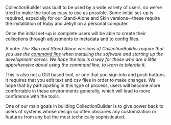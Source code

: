 
CollectionBuilder was built to be used by a wide variety of users, so we've tried to make the tool as easy to use as possible. Some initial set-up is required, especially for our Stand-Alone and Skin versions--these require the installation of Ruby and Jekyll on a personal computer. 

Once the initial set-up is complete users will be able to create their collections through adjustments to metadata and to config files. 

A note: *The Skin and Stand Alone versions of CollectionBuilder require that you use the [command line](commandline.html) when installing the software and starting up the development server. We hope the tool is a way for those who are a little apprehensive about using the command line, to learn to tolerate it.*

This is also not a GUI based tool, or one that you sign into and push buttons. It requires that you edit text and csv files in order to make changes. We hope that by participating in this type of process, users will become more comfortable in these environments generally, which will lead to more confidence with the tools. 

One of our main goals in building CollectionBuilder is to give power back to users of systems whose design so often obscures any customization or features from any but the most technically sophisticated.  



